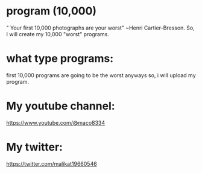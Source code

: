 # program (10,000)
" Your first 10,000 photographs are your worst" ~Henri Cartier-Bresson. So, I will create my 10,000 "worst" programs.

# what type programs:
  first 10,000 programs are going to be the worst anyways so, i will upload my program.
  
  
  # My youtube channel:
  https://www.youtube.com/@maco8334
  # My twitter:
  https://twitter.com/malikat19660546
